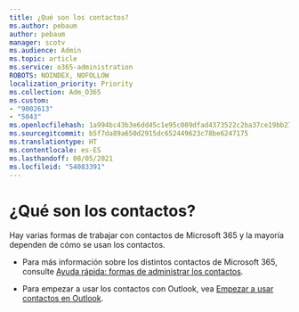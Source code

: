 ```yaml
---
title: ¿Qué son los contactos?
ms.author: pebaum
author: pebaum
manager: scotv
ms.audience: Admin
ms.topic: article
ms.service: o365-administration
ROBOTS: NOINDEX, NOFOLLOW
localization_priority: Priority
ms.collection: Adm_O365
ms.custom:
- "9002613"
- "5043"
ms.openlocfilehash: 1a994bc43b3e6dd45c1e95c009dfad4373522c2ba37ce19bb270922e155c85b5
ms.sourcegitcommit: b5f7da89a650d2915dc652449623c78be6247175
ms.translationtype: HT
ms.contentlocale: es-ES
ms.lasthandoff: 08/05/2021
ms.locfileid: "54083391"
---
```

# <a name="what-are-contacts"></a>¿Qué son los contactos?

Hay varias formas de trabajar con contactos de Microsoft 365 y la mayoría dependen de cómo se usan los contactos.

- Para más información sobre los distintos contactos de Microsoft 365, consulte [Ayuda rápida: formas de administrar los contactos](https://docs.microsoft.com/microsoft-365/admin/misc/ways-to-manage-contacts?view=o365-worldwide).

- Para empezar a usar los contactos con Outlook, vea [Empezar a usar contactos en Outlook](https://support.office.com/article/using-contacts-people-in-outlook-on-the-web-1e3438c7-26b2-420c-87de-3cea9d31b5cb?WT.mc_id=365AdminCSH&ui=en-US&rs=en-US&ad=US).

